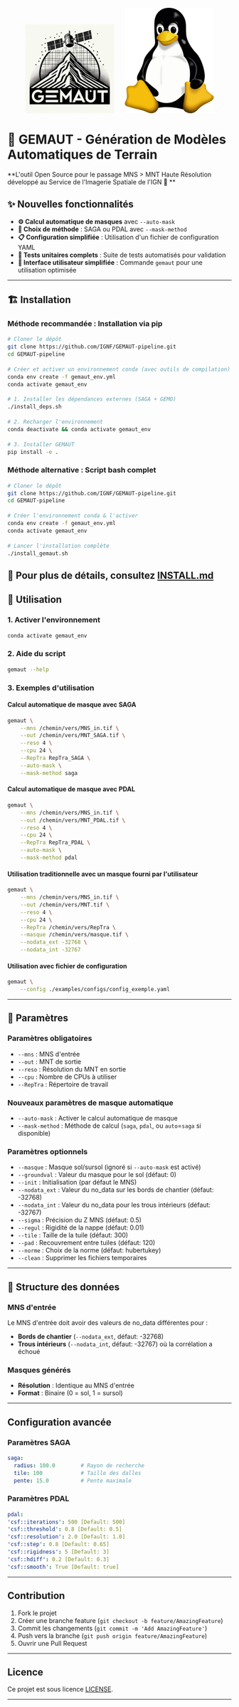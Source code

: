<p align="center">
  <img src="assets/logo.png" alt="GEMAUT" width="200" style="margin-right: 20px;"/>
  <img src="assets/Linux.png" alt="Linux" width="200"/>
</p>

# 🚀 GEMAUT - Génération de Modèles Automatiques de Terrain

**L'outil Open Source pour le passage MNS > MNT Haute Résolution développé au Service de l'Imagerie Spatiale de l'IGN 🚀 **

## ✨ Nouvelles fonctionnalités

- **⚙️ Calcul automatique de masques** avec `--auto-mask`
- **🎯 Choix de méthode** : SAGA ou PDAL avec `--mask-method`
- **📋 Configuration simplifiée** : Utilisation d'un fichier de configuration YAML
- **🧪 Tests unitaires complets** : Suite de tests automatisés pour validation
- **🚀 Interface utilisateur simplifiée** : Commande `gemaut` pour une utilisation optimisée

---

## 🏗️ Installation

### Méthode recommandée : Installation via pip

```bash
# Cloner le dépôt
git clone https://github.com/IGNF/GEMAUT-pipeline.git
cd GEMAUT-pipeline

# Créer et activer un environnement conda (avec outils de compilation)
conda env create -f gemaut_env.yml
conda activate gemaut_env

# 1. Installer les dépendances externes (SAGA + GEMO)
./install_deps.sh

# 2. Recharger l'environnement
conda deactivate && conda activate gemaut_env

# 3. Installer GEMAUT
pip install -e .
```

### Méthode alternative : Script bash complet

```bash
# Cloner le dépôt
git clone https://github.com/IGNF/GEMAUT-pipeline.git
cd GEMAUT-pipeline

# Créer l'environnement conda & l'activer
conda env create -f gemaut_env.yml
conda activate gemaut_env

# Lancer l'installation complète
./install_gemaut.sh
```

📖 **Pour plus de détails**, consultez [INSTALL.md](INSTALL.md)
---

## 🎯 Utilisation

### 1. Activer l'environnement
```bash
conda activate gemaut_env
```

### 2. Aide du script
```bash
gemaut --help
```

### 3. Exemples d'utilisation

#### **Calcul automatique de masque avec SAGA**
```bash
gemaut \
    --mns /chemin/vers/MNS_in.tif \
    --out /chemin/vers/MNT_SAGA.tif \
    --reso 4 \
    --cpu 24 \
    --RepTra RepTra_SAGA \
    --auto-mask \
    --mask-method saga
```

#### **Calcul automatique de masque avec PDAL**
```bash
gemaut \
    --mns /chemin/vers/MNS_in.tif \
    --out /chemin/vers/MNT_PDAL.tif \
    --reso 4 \
    --cpu 24 \
    --RepTra RepTra_PDAL \
    --auto-mask \
    --mask-method pdal
```

#### **Utilisation traditionnelle avec un masque fourni par l'utilisateur**
```bash
gemaut \
    --mns /chemin/vers/MNS_in.tif \
    --out /chemin/vers/MNT.tif \
    --reso 4 \
    --cpu 24 \
    --RepTra /chemin/vers/RepTra \
    --masque /chemin/vers/masque.tif \
    --nodata_ext -32768 \
    --nodata_int -32767
```

#### **Utilisation avec fichier de configuration**
```bash
gemaut \
    --config ./examples/configs/config_exemple.yaml
```

---

## 🔧 Paramètres

### Paramètres obligatoires
- `--mns` : MNS d'entrée
- `--out` : MNT de sortie
- `--reso` : Résolution du MNT en sortie
- `--cpu` : Nombre de CPUs à utiliser
- `--RepTra` : Répertoire de travail

### **Nouveaux paramètres de masque automatique**
- `--auto-mask` : Activer le calcul automatique de masque
- `--mask-method` : Méthode de calcul (`saga`, `pdal`, ou `auto`=`saga` si disponible)

### Paramètres optionnels
- `--masque` : Masque sol/sursol (ignoré si `--auto-mask` est activé)
- `--groundval` : Valeur du masque pour le sol (défaut: 0)
- `--init` : Initialisation (par défaut le MNS)
- `--nodata_ext` : Valeur du no_data sur les bords de chantier (défaut: -32768)
- `--nodata_int` : Valeur du no_data pour les trous intérieurs (défaut: -32767)
- `--sigma` : Précision du Z MNS (défaut: 0.5)
- `--regul` : Rigidité de la nappe (défaut: 0.01)
- `--tile` : Taille de la tuile (défaut: 300)
- `--pad` : Recouvrement entre tuiles (défaut: 120)
- `--norme` : Choix de la norme (défaut: hubertukey)
- `--clean` : Supprimer les fichiers temporaires

---

## 📁 Structure des données

### MNS d'entrée
Le MNS d'entrée doit avoir des valeurs de no_data différentes pour :
- **Bords de chantier** (`--nodata_ext`, défaut: -32768)
- **Trous intérieurs** (`--nodata_int`, défaut: -32767) où la corrélation a échoué

### Masques générés
- **Résolution** : Identique au MNS d'entrée
- **Format** : Binaire (0 = sol, 1 = sursol)
---

## Configuration avancée

### Paramètres SAGA
```yaml
saga:
  radius: 100.0        # Rayon de recherche
  tile: 100            # Taille des dalles
  pente: 15.0          # Pente maximale
```

### Paramètres PDAL
```yaml
pdal:
'csf::iterations': 500 [Default: 500]
'csf::threshold': 0.8 [Default: 0.5]
'csf::resolution': 2.0 [Default: 1.0]
'csf::step': 0.8 [Default: 0.65]
'csf::rigidness': 5 [Default: 3]
'csf::hdiff': 0.2 [Default: 0.3] 
'csf::smooth': True [Default: true]
```

---

## Contribution

1. Fork le projet
2. Créer une branche feature (`git checkout -b feature/AmazingFeature`)
3. Commit les changements (`git commit -m 'Add AmazingFeature'`)
4. Push vers la branche (`git push origin feature/AmazingFeature`)
5. Ouvrir une Pull Request

---

## Licence

Ce projet est sous licence [LICENSE](LICENSE).

---
